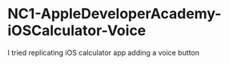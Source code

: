# NC1-AppleDeveloperAcademy-iOSCalculator-Voice
I tried replicating iOS calculator app adding a voice button
